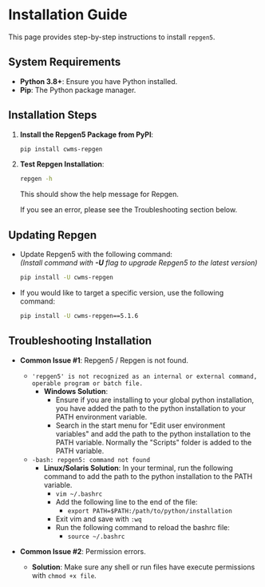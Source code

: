 # Installation Guide

This page provides step-by-step instructions to install `repgen5`.

## System Requirements

- **Python 3.8+**: Ensure you have Python installed.
- **Pip**: The Python package manager.

## Installation Steps

1. **Install the Repgen5 Package from PyPI**:

    ```bash
    pip install cwms-repgen
    ```


2. **Test Repgen Installation**:

    ```bash
    repgen -h
    ```
    This should show the help message for Repgen. 

    If you see an error, please see the Troubleshooting section below.

## Updating Repgen

  - Update Repgen5 with the following command:  
    _(Install command with **-U** flag to upgrade Repgen5 to the latest version)_
    ```bash
    pip install -U cwms-repgen
    ```
  - If you would like to target a specific version, use the following command:
    ```bash
    pip install -U cwms-repgen==5.1.6
    ``` 



## Troubleshooting Installation

- **Common Issue #1**: Repgen5 / Repgen is not found.
  - ```'repgen5' is not recognized as an internal or external command, operable program or batch file.```
    - **Windows Solution**:  
      - Ensure if you are installing to your global python installation, you have added the path to the python installation to your PATH environment variable. 
      - Search in the start menu for "Edit user environment variables" and add the path to the python installation to the PATH variable. Normally the "Scripts" folder is added to the PATH variable.
  - ```-bash: repgen5: command not found```
    - **Linux/Solaris Solution**: In your terminal, run the following command to add the path to the python installation to the PATH variable.
      - `vim ~/.bashrc`
      - Add the following line to the end of the file:
        - ```export PATH=$PATH:/path/to/python/installation```
      - Exit vim and save with `:wq`
      - Run the following command to reload the bashrc file:
        - ```source ~/.bashrc```

- **Common Issue #2**: Permission errors.
    - **Solution**: Make sure any shell or run files have execute permissions with `chmod +x file`.

<!-- - **Common Issue #3**: Custom user made module are not found.
  - ```ImportError: No module named 'customModule'```
    - **Solution**: Ensure the custom module is in the same directory as the `.frm` file you made. Then import with
    - ```from customModule import functionName``` -->